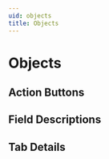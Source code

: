 ```yaml
---
uid: objects
title: Objects
---
```

# Objects

## Action Buttons

## Field Descriptions

## Tab Details
